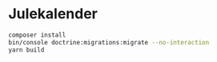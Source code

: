 # Julekalender

```sh
composer install
bin/console doctrine:migrations:migrate --no-interaction
yarn build
```
